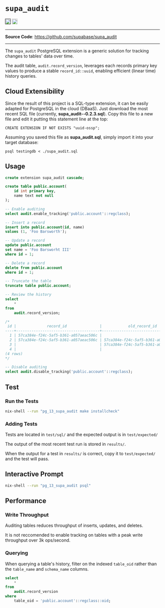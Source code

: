 # `supa_audit`

<p>
<a href=""><img src="https://img.shields.io/badge/postgresql-13+-blue.svg" alt="PostgreSQL version" height="18"></a>
<a href="https://github.com/supabase/supa_audit/actions"><img src="https://github.com/supabase/supa_audit/actions/workflows/test.yaml/badge.svg" alt="Tests" height="18"></a>

</p>

---

**Source Code**: <a href="https://github.com/supabase/supa_audit" target="_blank">https://github.com/supabase/supa_audit</a>

---

The `supa_audit` PostgreSQL extension is a generic solution for tracking changes to tables' data over time.

The audit table, `audit.record_version`, leverages each records primary key values to produce a stable `record_id::uuid`, enabling efficient (linear time) history queries.

## Cloud Extensibility
Since the result of this project is a SQL-type extension, it can be easily adapted for PostgreSQL in the cloud (DBaaS). Just download the most recent SQL file (currently, **supa_audit--0.2.3.sql**). Copy this file to a new file and edit it putting this statement line at the top:
```
CREATE EXTENSION IF NOT EXISTS "uuid-ossp";
```

Assuming you saved this file as **supa_audit.sql**, simply import it into your target database:
```
psql testingdb < ./supa_audit.sql
```

## Usage

```sql
create extension supa_audit cascade;

create table public.account(
    id int primary key,
    name text not null
);

-- Enable auditing
select audit.enable_tracking('public.account'::regclass);

-- Insert a record
insert into public.account(id, name)
values (1, 'Foo Barsworth');

-- Update a record
update public.account
set name = 'Foo Barsworht III'
where id = 1;

-- Delete a record
delete from public.account
where id = 1;

-- Truncate the table
truncate table public.account;

-- Review the history
select
    *
from
    audit.record_version;

/*
 id |              record_id               |            old_record_id             |    op    |               ts                | table_oid | table_schema | table_name |                 record                 |             old_record
----+--------------------------------------+--------------------------------------+----------+---------------------------------+-----------+--------------+------------+----------------------------------------+------------------------------------
  1 | 57ca384e-f24c-5af5-b361-a057aeac506c |                                      | INSERT   | Thu Feb 10 17:02:25.621095 2022 |     16439 | public       | account    | {"id": 1, "name": "Foo Barsworth"}     |
  2 | 57ca384e-f24c-5af5-b361-a057aeac506c | 57ca384e-f24c-5af5-b361-a057aeac506c | UPDATE   | Thu Feb 10 17:02:25.622151 2022 |     16439 | public       | account    | {"id": 1, "name": "Foo Barsworht III"} | {"id": 1, "name": "Foo Barsworth"}
  3 |                                      | 57ca384e-f24c-5af5-b361-a057aeac506c | DELETE   | Thu Feb 10 17:02:25.622495 2022 |     16439 | public       | account    |                                        | {"id": 1, "name": "Foo Barsworth III"}
  4 |                                      |                                      | TRUNCATE | Thu Feb 10 17:02:25.622779 2022 |     16439 | public       | account    |                                        |
(4 rows)
*/

-- Disable auditing
select audit.disable_tracking('public.account'::regclass);
```

## Test

### Run the Tests

```sh
nix-shell --run "pg_13_supa_audit make installcheck"
```

### Adding Tests

Tests are located in `test/sql/` and the expected output is in `test/expected/`

The output of the most recent test run is stored in `results/`.

When the output for a test in `results/` is correct, copy it to `test/expected/` and the test will pass.

## Interactive Prompt

```sh
nix-shell --run "pg_13_supa_audit psql"
```

## Performance


### Write Throughput
Auditing tables reduces throughput of inserts, updates, and deletes.

It is not reccomended to enable tracking on tables with a peak write throughput over 3k ops/second.


### Querying

When querying a table's history, filter on the indexed `table_oid` rather than the `table_name` and `schema_name` columns.

```sql
select
    *
from
    audit.record_version
where
    table_oid = 'public.account'::regclass::oid;
```
